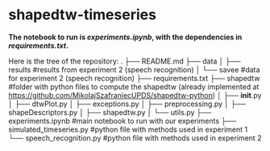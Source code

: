 # shapedtw-timeseries

**The notebook to run is _experiments.ipynb_, with the dependencies in _requirements.txt_.**


Here is the tree of the repository:
.
├── README.md
├── data
│   ├── results                 #results from experiment 2 (speech recognition)
│   └── savee                   #data for experiment 2 (speech recognition)
├── requirements.txt
├── shapedtw                    #folder with python files to compute the shapedtw (already implemented at https://github.com/MikolajSzafraniecUPDS/shapedtw-python)
│   ├── __init__.py
│   ├── dtwPlot.py
│   ├── exceptions.py
│   ├── preprocessing.py
│   ├── shapeDescriptors.py
│   ├── shapedtw.py
│   └── utils.py
├── experiments.ipynb           #main notebook to run with our experiments
├── simulated_timeseries.py     #python file with methods used in experiment 1
└── speech_recognition.py       #python file with methods used in experiment 2